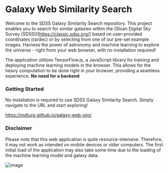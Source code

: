 # Galaxy Web Similarity Search

Welcome to the SDSS Galaxy Similarity Search repository. This project enables you to search for similar galaxies within the (Sloan Digital Sky Survey (SDSS))[https://classic.sdss.org/] based on user-provided coordinates (ra/dec) or by selecting from one of our pre-set example images. Harness the power of astronomy and machine learning to explore the universe - right from your web browser, with no installation required!

The application utilizes TensorFlow.js, a JavaScript library for training and deploying machine learning models in the browser. This allows for the heavy computation to be done right in your browser, providing a seamless experience. **No need for a backend** 

### Getting Started

No installation is required to use SDSS Galaxy Similarity Search. Simply navigate to the URL and start exploring!

https://mdturp.github.io/galaxy-web-sim/

### Disclaimer

Please note that this web application is quite resource-intensive. Therefore, it may not work as intended on mobile devices or older computers. The first initial load of the application may also take some time due to the loading of the machine learning model and galaxy data.


![image](https://github.com/mdturp/galaxy-web-sim/assets/26228055/25a32411-89b9-44d4-bde0-2ba4dae190a3)

